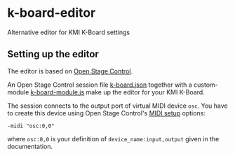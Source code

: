 # k-board-editor
Alternative editor for KMI K-Board settings

## Setting up the editor

The editor is based on [Open Stage Control](http://osc.ammd.net/).

An Open Stage Control session file [k-board.json](src/open-stage-control/k-board.json) together with a custom-module [k-board-module.js](src/open-stage-control/k-board-module.js) make up the editor for your KMI K-Board.

The session connects to the output port of virtual MIDI device `osc`. You have to create this device using Open Stage Control's [MIDI setup](http://osc.ammd.net/extras/midi/#setup) options:

```
-midi "osc:0,0"
```

where `osc:0,0` is your definition of `device_name:input,output` given in the documentation.
